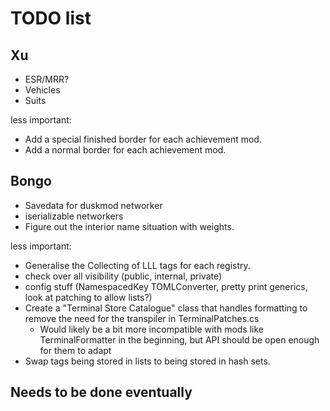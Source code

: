 # TODO list

## Xu

- ESR/MRR?
- Vehicles
- Suits

less important:

- Add a special finished border for each achievement mod.
- Add a normal border for each achievement mod.

## Bongo

- Savedata for duskmod networker
- iserializable networkers
- Figure out the interior name situation with weights.

less important:

- Generalise the Collecting of LLL tags for each registry.
- check over all visibility (public, internal, private)
- config stuff (NamespacedKey TOMLConverter, pretty print generics, look at patching to allow lists?)
- Create a "Terminal Store Catalogue" class that handles formatting to remove the need for the transpiler in TerminalPatches.cs
  - Would likely be a bit more incompatible with mods like TerminalFormatter in the beginning, but API should be open enough for them to adapt
- Swap tags being stored in lists to being stored in hash sets.

## Needs to be done eventually
